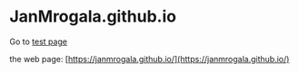 # JanMrogala.github.io

Go to [test page](markdownPages/test)

the web page: [https://janmrogala.github.io/](https://janmrogala.github.io/)
